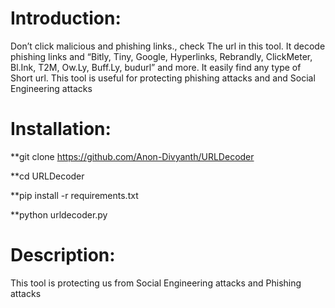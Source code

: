 # Introduction:
Don’t click malicious and phishing links., check
The url in this tool. It decode phishing links and 
 “Bitly, Tiny, Google, Hyperlinks, Rebrandly, ClickMeter, Bl.Ink,
T2M, Ow.Ly, Buff.Ly, budurl” and more. It easily find any type of 
Short url. This tool is useful for protecting phishing attacks and 
and Social Engineering attacks 

# Installation:
**git clone https://github.com/Anon-Divyanth/URLDecoder

**cd URLDecoder

**pip install -r requirements.txt

**python urldecoder.py

# Description:
This tool is protecting us from Social Engineering 
attacks and Phishing attacks 
